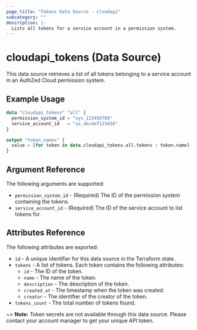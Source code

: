 ```yaml
---
page_title: "Tokens Data Source - cloudapi"
subcategory: ""
description: |-
  Lists all tokens for a service account in a permission system.
---
```


# cloudapi_tokens (Data Source)

This data source retrieves a list of all tokens belonging to a service account in an AuthZed Cloud permission system.

## Example Usage

```terraform
data "cloudapi_tokens" "all" {
  permission_system_id = "sys_123456789"
  service_account_id   = "sa_abcdef123456"
}

output "token_names" {
  value = [for token in data.cloudapi_tokens.all.tokens : token.name]
}
```

## Argument Reference

The following arguments are supported:

* `permission_system_id` - (Required) The ID of the permission system containing the tokens.
* `service_account_id` - (Required) The ID of the service account to list tokens for.

## Attributes Reference

The following attributes are exported:

* `id` - A unique identifier for this data source in the Terraform state.
* `tokens` - A list of tokens. Each token contains the following attributes:
  * `id` - The ID of the token.
  * `name` - The name of the token.
  * `description` - The description of the token.
  * `created_at` - The timestamp when the token was created.
  * `creator` - The identifier of the creator of the token.
* `tokens_count` - The total number of tokens found.

~> **Note:** Token secrets are not available through this data source. Please contact your account manager to get your unique API token. 
